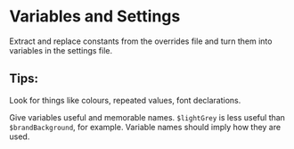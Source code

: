 # Variables and Settings

Extract and replace constants from the overrides file and turn them
into variables in the settings file.

## Tips:

Look for things like colours, repeated values, font declarations.

Give variables useful and memorable names. `$lightGrey` is less useful
than `$brandBackground`, for example. Variable names should imply how
they are used.

